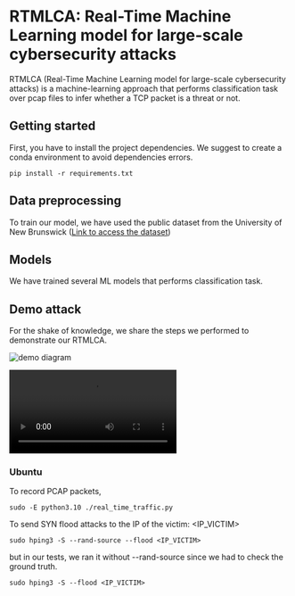 # RTMLCA: Real-Time Machine Learning model for large-scale cybersecurity attacks

RTMLCA (Real-Time Machine Learning model for large-scale cybersecurity attacks) is a machine-learning approach that performs classification task over pcap files to infer whether a TCP packet is a threat or not.

## Getting started

First, you have to install the project dependencies. We suggest to create a conda environment to avoid dependencies errors.

```
pip install -r requirements.txt
```

## Data preprocessing

To train our model, we have used the public dataset from the University of New Brunswick ([Link to access the dataset](https://www.mdpi.com/1424-8220/23/13/5941))

## Models

We have trained several ML models that performs classification task.

## Demo attack

For the shake of knowledge, we share the steps we performed to demonstrate our RTMLCA.

![demo diagram](https://github.com/NachoGV/CS-584-FinalProject/blob/main/media/demo_diagram.png)

![demo video](https://github.com/NachoGV/CS-584-FinalProject/blob/main/media/real_time_demo.mp4)

### Ubuntu

To record PCAP packets,

```
sudo -E python3.10 ./real_time_traffic.py
```

To send SYN flood attacks to the IP of the victim: <IP_VICTIM>

```
sudo hping3 -S --rand-source --flood <IP_VICTIM>
```

but in our tests, we ran it without --rand-source since we had to check the ground truth.

```
sudo hping3 -S --flood <IP_VICTIM>
```
